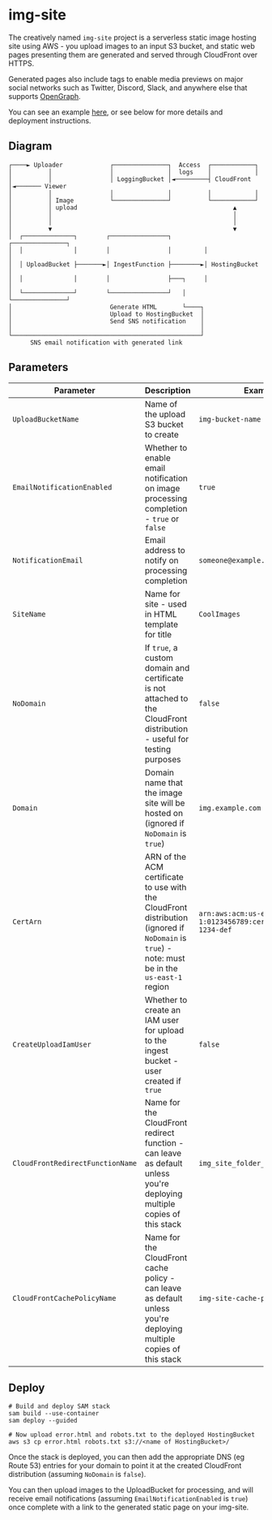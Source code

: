 # img-site 
The creatively named `img-site` project is a serverless static image hosting site using AWS - you upload images to an input S3 bucket, and static web pages presenting them are generated and served through CloudFront over HTTPS.

Generated pages also include tags to enable media previews on major social networks such as Twitter, Discord, Slack, and anywhere else that supports [OpenGraph](https://ogp.me/).

You can see an example [here](https://dp97yldgoy09a.cloudfront.net/5c2019ea-7a03-42d0-a750-290651a83222/), or see below for more details and deployment instructions.

## Diagram
```
┌────► Uploader             ┌───────────────┐  Access  ┌────────────┐
│          │                │               │  logs    │            │
│          │                │ LoggingBucket │◄─────────┤ CloudFront │◄─────── Viewer
│          │                │               │          │            │
│          │ Image          └───────────────┘          └────────────┘
│          │ upload                                           ▲
│          │                                                  │
│          │                                                  │
│          ▼                                                  ▼
│  ┌──────────────┐        ┌────────────────┐         ┌───────────────┐
│  │              │        │                │         │               │
│  │ UploadBucket ├───────►│ IngestFunction ├────────►│ HostingBucket │
│  │              │        │                ├───┐     │               │
│  └──────────────┘        └────────────────┘   │     └───────────────┘
│                           Generate HTML       └────┐
│                           Upload to HostingBucket  │
│                           Send SNS notification    │
│                                                    │
└────────────────────────────────────────────────────┘
      SNS email notification with generated link
```

## Parameters

| Parameter                        | Description                                                                                                                                    | Example                                                     |
|----------------------------------|------------------------------------------------------------------------------------------------------------------------------------------------|-------------------------------------------------------------|
| `UploadBucketName`               | Name of the upload S3 bucket to create                                                                                                         | `img-bucket-name`                                           |
| `EmailNotificationEnabled`       | Whether to enable email notification on image processing completion - `true` or `false`                                                        | `true`                                                      |
| `NotificationEmail`              | Email address to notify on processing completion                                                                                               | `someone@example.com`                                       |
| `SiteName`                       | Name for site - used in HTML template for title                                                                                                | `CoolImages`                                                |
| `NoDomain`                       | If `true`, a custom domain and certificate is not attached to the CloudFront distribution - useful for testing purposes                        | `false`                                                     |
| `Domain`                         | Domain name that the image site will be hosted on (ignored if `NoDomain` is `true`)                                                            | `img.example.com`                                           |
| `CertArn`                        | ARN of the ACM certificate to use with the CloudFront distribution (ignored if `NoDomain` is `true`) - note: must be in the `us-east-1` region | `arn:aws:acm:us-east-1:0123456789:certificate/abc-1234-def` |
| `CreateUploadIamUser`            | Whether to create an IAM user for upload to the ingest bucket - user created if `true`                                                         | `false`                                                     |
| `CloudFrontRedirectFunctionName` | Name for the CloudFront redirect function - can leave as default unless you're deploying multiple copies of this stack                         | `img_site_folder_index_redirect`                            |
| `CloudFrontCachePolicyName`      | Name for the CloudFront cache policy - can leave as default unless you're deploying multiple copies of this stack                              | `img-site-cache-policy`                                     |

## Deploy
```shell
# Build and deploy SAM stack
sam build --use-container
sam deploy --guided

# Now upload error.html and robots.txt to the deployed HostingBucket
aws s3 cp error.html robots.txt s3://<name of HostingBucket>/
```

Once the stack is deployed, you can then add the appropriate DNS (eg Route 53) entries for your domain to point it at the created CloudFront distribution (assuming `NoDomain` is `false`).

You can then upload images to the UploadBucket for processing, and will receive email notifications (assuming `EmailNotificationEnabled` is `true`) once complete with a link to the generated static page on your img-site.
